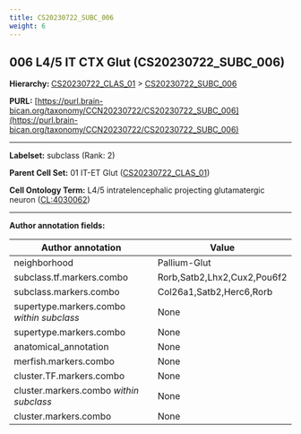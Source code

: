 ```yaml
---
title: CS20230722_SUBC_006
weight: 6
---
```

## 006 L4/5 IT CTX Glut (CS20230722_SUBC_006)
<b>Hierarchy: </b>
[CS20230722_CLAS_01](../CS20230722_CLAS_01) >
[CS20230722_SUBC_006](../CS20230722_SUBC_006)

**PURL:** [https://purl.brain-bican.org/taxonomy/CCN20230722/CS20230722_SUBC_006](https://purl.brain-bican.org/taxonomy/CCN20230722/CS20230722_SUBC_006)

---


**Labelset:** subclass (Rank: 2)

**Parent Cell Set:** 01 IT-ET Glut ([CS20230722_CLAS_01](../CS20230722_CLAS_01))



**Cell Ontology Term:**  L4/5 intratelencephalic projecting glutamatergic neuron ([CL:4030062](https://www.ebi.ac.uk/ols/ontologies/cl/terms?obo_id=CL:4030062)) 

[MARKER GENES.]: #


---

[TRANSFERRED ANNOTATIONS.]: #


[AUTHOR ANNOTATION FIELDS.]: #


**Author annotation fields:**

| Author annotation | Value |
|-------------------|-------|
|neighborhood|Pallium-Glut|
|subclass.tf.markers.combo|Rorb,Satb2,Lhx2,Cux2,Pou6f2|
|subclass.markers.combo|Col26a1,Satb2,Herc6,Rorb|
|supertype.markers.combo _within subclass_|None|
|supertype.markers.combo|None|
|anatomical_annotation|None|
|merfish.markers.combo|None|
|cluster.TF.markers.combo|None|
|cluster.markers.combo _within subclass_|None|
|cluster.markers.combo|None|
